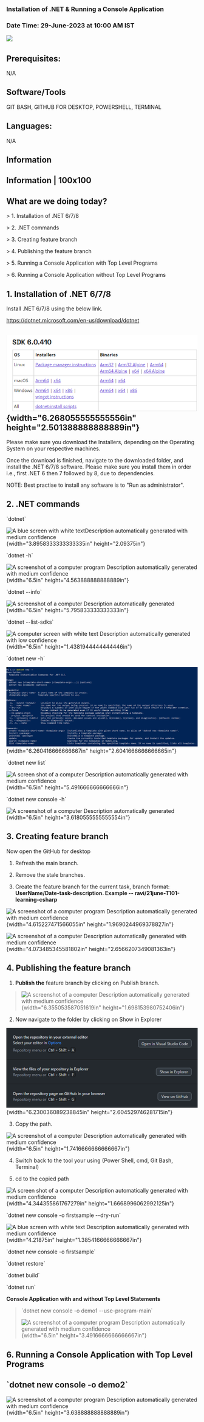 ### Installation of .NET & Running a Console Application 

### Date Time: 29-June-2023 at 10:00 AM IST

![](./media/image1.emf)

## Prerequisites:

N/A

## Software/Tools

GIT BASH, GITHUB FOR DESKTOP, POWERSHELL, TERMINAL

## Languages:

N/A

## Information

## Information \| 100x100

## What are we doing today?

\> 1. Installation of .NET 6/7/8

\> 2. .NET commands

\> 3. Creating feature branch

\> 4. Publishing the feature branch

\> 5. Running a Console Application with Top Level Programs

\> 6. Running a Console Application without Top Level Programs

## 1. Installation of .NET 6/7/8

Install .NET 6/7/8 using the below link.

<https://dotnet.microsoft.com/en-us/download/dotnet>

## 

## ![](./media/image2.png){width="6.268055555555556in" height="2.501388888888889in"} 

Please make sure you download the Installers, depending on the Operating
System on your respective machines.

Once the download is finished, navigate to the downloaded folder, and
install the .NET 6/7/8 software. Please make sure you install them in
order i.e., first .NET 6 then 7 followed by 8, due to dependencies.

NOTE: Best practise to install any software is to "Run as
administrator".

## 2. .NET commands

\`dotnet\`

![A blue screen with white textDescription automatically generated with
medium confidence](./media/image3.png){width="3.8958333333333335in"
height="2.09375in"}

\`dotnet -h\`

![A screenshot of a computer program Description automatically generated
with medium confidence](./media/image4.png){width="6.5in"
height="4.563888888888889in"}

\`dotnet --info\`

![A screenshot of a computer Description automatically
generated](./media/image5.png){width="6.5in"
height="5.795833333333333in"}

\`dotnet \--list-sdks\`

![A computer screen with white text Description automatically generated
with low confidence](./media/image6.png){width="6.5in"
height="1.4381944444444446in"}

\`dotnet new -h\`

![](./media/image7.png){width="6.260416666666667in"
height="2.6041666666666665in"}

\`dotnet new list\`

![A screen shot of a computer Description automatically generated with
medium confidence](./media/image8.png){width="6.5in"
height="5.491666666666666in"}

\`dotnet new console -h\`

![A screenshot of a computer Description automatically
generated](./media/image9.png){width="6.5in"
height="3.6180555555555554in"}

## 3. Creating feature branch

Now open the GitHub for desktop

1.  Refresh the main branch.

2.  Remove the stale branches.

3.  Create the feature branch for the current task, branch format:
    **UserName/Date-task-description. Example --
    ravi/21june-T101-learning-csharp**

![A screenshot of a computer program Description automatically generated
with medium confidence](./media/image10.png){width="4.615227471566055in"
height="1.9690244969378827in"}

![A screenshot of a computer Description automatically generated with
medium confidence](./media/image11.png){width="4.073485345581802in"
height="2.6566207349081363in"}

## 4. Publishing the feature branch

1.  **Publish the** feature branch by clicking on Publish branch.

> ![A screenshot of a computer Description automatically generated with
> medium confidence](./media/image12.png){width="6.355053587051619in"
> height="1.698153980752406in"}

2.  Now navigate to the folder by clicking on Show in Explorer

![](./media/image13.png){width="6.230036089238845in"
height="2.604529746281715in"}

3.  Copy the path.

![A screenshot of a computer Description automatically generated with
medium confidence](./media/image14.png){width="6.5in"
height="1.7416666666666667in"}

4.  Switch back to the tool your using (Power Shell, cmd, Git Bash,
    Terminal)

5.  cd to the copied path

![A screen shot of a computer Description automatically generated with
medium confidence](./media/image15.png){width="4.344355861767279in"
height="1.6668996062992125in"}

\`dotnet new console -o firstsample \--dry-run\`

![A blue screen with white text Description automatically generated with
medium confidence](./media/image16.png){width="4.21875in"
height="1.3854166666666667in"}

\`dotnet new console -o firstsample\`

\`dotnet restore\`

\`dotnet build\`

\`dotnet run\`

**Console Application with and without Top Level Statements**

> \`dotnet new console -o demo1 \--use-program-main\`
>
> ![A screenshot of a computer program Description automatically
> generated with medium confidence](./media/image17.png){width="6.5in"
> height="3.4916666666666667in"}

## 6. Running a Console Application with Top Level Programs

## \`dotnet new console -o demo2\`

![A screenshot of a computer program Description automatically generated
with medium confidence](./media/image18.png){width="6.5in"
height="3.638888888888889in"}

